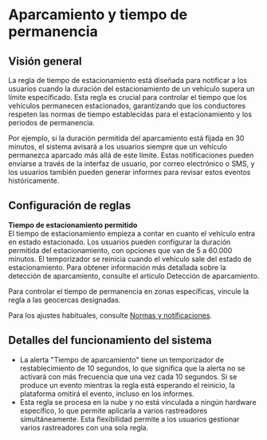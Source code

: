 # Aparcamiento y tiempo de permanencia

## Visión general

La regla de tiempo de estacionamiento está diseñada para notificar a los usuarios cuando la duración del estacionamiento de un vehículo supera un límite especificado. Esta regla es crucial para controlar el tiempo que los vehículos permanecen estacionados, garantizando que los conductores respeten las normas de tiempo establecidas para el estacionamiento y los periodos de permanencia.

Por ejemplo, si la duración permitida del aparcamiento está fijada en 30 minutos, el sistema avisará a los usuarios siempre que un vehículo permanezca aparcado más allá de este límite. Estas notificaciones pueden enviarse a través de la interfaz de usuario, por correo electrónico o SMS, y los usuarios también pueden generar informes para revisar estos eventos históricamente.

## Configuración de reglas

**Tiempo de estacionamiento permitido**\
El tiempo de estacionamiento empieza a contar en cuanto el vehículo entra en estado estacionado. Los usuarios pueden configurar la duración permitida del estacionamiento, con opciones que van de 5 a 60.000 minutos. El temporizador se reinicia cuando el vehículo sale del estado de estacionamiento. Para obtener información más detallada sobre la detección de aparcamiento, consulte el artículo Detección de aparcamiento.

Para controlar el tiempo de permanencia en zonas específicas, vincule la regla a las geocercas designadas.

Para los ajustes habituales, consulte [Normas y notificaciones](../).

## Detalles del funcionamiento del sistema

* La alerta "Tiempo de aparcamiento" tiene un temporizador de restablecimiento de 10 segundos, lo que significa que la alerta no se activará con más frecuencia que una vez cada 10 segundos. Si se produce un evento mientras la regla está esperando el reinicio, la plataforma omitirá el evento, incluso en los informes.
* Esta regla se procesa en la nube y no está vinculada a ningún hardware específico, lo que permite aplicarla a varios rastreadores simultáneamente. Esta flexibilidad permite a los usuarios gestionar varios rastreadores con una sola regla.
